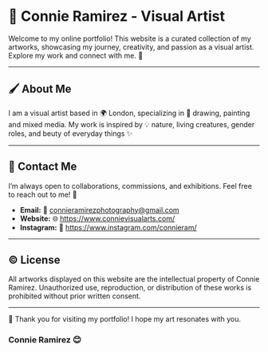 # 🎨 Connie Ramirez - Visual Artist

Welcome to my online portfolio! This website is a curated collection of my artworks, showcasing my journey, creativity, and passion as a visual artist. Explore my work and connect with me. 🌟

---

## 🖌️ About Me

I am a visual artist based in 🌍 London, specializing in 🎨 drawing, painting and mixed media. My work is inspired by 💡 nature, living creatures, gender roles, and beuty of everyday things ✨

---

## 📩 Contact Me

I’m always open to collaborations, commissions, and exhibitions. Feel free to reach out to me! 💌

- **Email:** 📧 connieramirezphotography@gmail.com  
- **Website:** 🌐 https://www.connievisualarts.com/
- **Instagram:** 📸 https://www.instagram.com/connieram/
---

## ©️ License

All artworks displayed on this website are the intellectual property of Connie Ramirez. Unauthorized use, reproduction, or distribution of these works is prohibited without prior written consent.

---

🙏 Thank you for visiting my portfolio! I hope my art resonates with you.  


### Connie Ramirez 😊